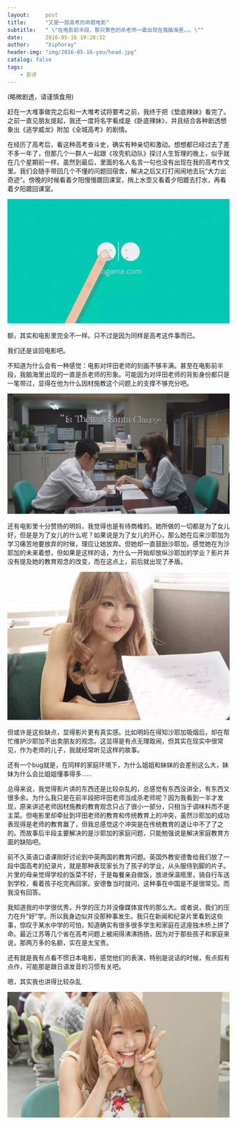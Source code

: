 ```yaml
---
layout:     post
title:      "又是一部高考的命题电影"
subtitle:   " \"在电影前半段，那只黄色的杀老师一直出现在我脑海里。。。\"" 
date:       2016-05-16 19:28:32
author:     "Xiphoray"
header-img: "img/2016-05-16-you/head.jpg"
catalog: false
tags:     
    - 影评
---
```




(略微剧透，请谨慎食用)

赶在一大堆事做完之后和一大堆考试将要考之前，我终于把《垫底辣妹》看完了。之前一直见朋友提起，我还一度将名字看成是《卧底辣妹》，并且结合各种剧透想象出《逃学威龙》附加《全城高考》的剧情。

在经历了高考后，看这种高考奋斗史，确实有种亲切和激动。想想都已经过去了差不多一年了，但那几个一群人一起跟《攻壳机动队》探讨人生哲理的晚上，似乎就在几个星期前一样。虽然到最后，里面的名人名言一句也没有出现在我的高考作文里。我们会随手带回几个不懂的问题回宿舍，解决之后又打打闹闹地去玩“大力出奇迹”。傍晚的时候看着夕阳慢慢踱回课室，捎上水壶又看着夕阳踱去打水，再看着夕阳踱回课室。

![img](/img/2016-05-16-you/1.jpg)

额，其实和电影里完全不一样。只不过是因为同样是高考这件事而已。

我们还是谈回电影吧。

不知道为什么会有一种感觉：电影对坪田老师的刻画不够丰满。甚至在电影前半段，我脑海里出现的一直是杀老师的形象。可能因为对坪田老师的背影身份都只是一笔带过，显得在他为什么因材施教这个问题上的支撑不够充分吧。

![img](/img/2016-05-16-you/2.jpg)

还有电影里十分赞扬的明妈，我觉得也是有待商榷的。她所做的一切都是为了女儿好，但是是为了女儿的什么呢？如果说是为了女儿的开心，那么她在后来沙耶加为学习痛苦地要放弃的时候，理应让她放弃。但她却一直鼓励沙耶加，感觉她在为沙耶加的未来着想，但如果是这样的话，为什么一开始却放纵沙耶加的学业？影片并没有提及她的教育观念的改变，而在这点上，前后就出现了矛盾。

![img](/img/2016-05-16-you/3.jpg)

但或许是这些缺点，显得影片更有真实感。比如明妈在得知沙耶加吸烟后，却在帮忙维护沙耶加不出卖朋友的观念。这显得是有点无理取闹，但其实在现实中很常见，作为老师的儿子，我就经常听见这样的故事。

还有一个bug就是，在同样的家庭环境下，为什么姐姐和妹妹的会差别这么大，妹妹为什么会比姐姐懂事得多……

总得来说，我觉得影片讲的东西还是比较杂乱的，总感觉有东西没讲全，有东西又很多余。为什么我只是在前半段把坪田老师当成杀老师呢？因为我看到一半才发现，原来讲述老师因材施教的教育观念只占了很小一部分，只相当于调味料而不是主菜。但电影里却牵扯到坪田老师的教育和传统教育上的冲突，虽然沙耶加的成功表现得是老师的教育赢了，但我总感觉这个冲突是在传统教育的退让中不了了之的。而故事后半段主要解决的是沙耶加的家庭问题，只能勉强说是解决家庭教育方面的缺陷吧。

前不久英语口语课刚好讨论到中英两国的教育问题。英国外教安德鲁给我们放了一段中国高考的纪录片，就是那种表现家长为了孩子的学业，从头服侍到脚的片子。片里的母亲觉得学校的饭菜不好，于是每餐亲自做饭，放进保温瓶里，骑自行车送到学校，看着孩子吃完再回家。安德鲁当时就问，这种事在中国是不是很常见。而我没有回答。

我知道我的中学很优秀，升学的压力并没像媒体宣传的那么大。或者说，我们的压力在升"好"学。所以我身边似并没那种事发生。我只在新闻和纪录片里看到这些事，惊叹于某水中学的可怕，知道确实有很多很多学生和家庭在这座独木桥上拼了命。最近江苏等几个省在高考问题上被闹得沸沸扬扬，因为对于那些孩子和家庭来说，那两万多的名额，实在是太宝贵。

还有就是我有点看不惯日本电影，感觉他们的表演，特别是说话的时候，有点假有点作，可能那是跟日语发音的习惯有关吧。


嗯，其实我也讲得比较杂乱

![img](/img/2016-05-16-you/4.jpg)

